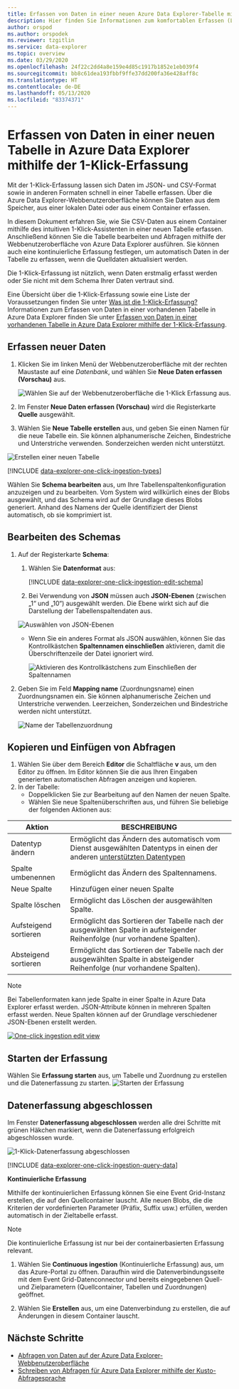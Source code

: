 ```yaml
---
title: Erfassen von Daten in einer neuen Azure Data Explorer-Tabelle mithilfe der 1-Klick-Erfassung
description: Hier finden Sie Informationen zum komfortablen Erfassen (Laden) von Daten in eine neue Azure Data Explorer-Tabelle mit der 1-Klick-Erfassung.
author: orspod
ms.author: orspodek
ms.reviewer: tzgitlin
ms.service: data-explorer
ms.topic: overview
ms.date: 03/29/2020
ms.openlocfilehash: 24f22c2dd4a8e159e4d85c1917b1852e1eb039f4
ms.sourcegitcommit: bb8c61dea193fbbf9ffe37dd200fa36e428aff8c
ms.translationtype: HT
ms.contentlocale: de-DE
ms.lasthandoff: 05/13/2020
ms.locfileid: "83374371"
---
```

# <a name="use-one-click-ingestion-to-ingest-data-to-a-new-table-in-azure-data-explorer"></a>Erfassen von Daten in einer neuen Tabelle in Azure Data Explorer mithilfe der 1-Klick-Erfassung

Mit der 1-Klick-Erfassung lassen sich Daten im JSON- und CSV-Format sowie in anderen Formaten schnell in einer Tabelle erfassen. Über die Azure Data Explorer-Webbenutzeroberfläche können Sie Daten aus dem Speicher, aus einer lokalen Datei oder aus einem Container erfassen. 

In diesem Dokument erfahren Sie, wie Sie CSV-Daten aus einem Container mithilfe des intuitiven 1-Klick-Assistenten in einer neuen Tabelle erfassen. Anschließend können Sie die Tabelle bearbeiten und Abfragen mithilfe der Webbenutzeroberfläche von Azure Data Explorer ausführen. Sie können auch eine kontinuierliche Erfassung festlegen, um automatisch Daten in der Tabelle zu erfassen, wenn die Quelldaten aktualisiert werden.

Die 1-Klick-Erfassung ist nützlich, wenn Daten erstmalig erfasst werden oder Sie nicht mit dem Schema Ihrer Daten vertraut sind. 

Eine Übersicht über die 1-Klick-Erfassung sowie eine Liste der Voraussetzungen finden Sie unter [Was ist die 1-Klick-Erfassung?](ingest-data-one-click.md)
Informationen zum Erfassen von Daten in einer vorhandenen Tabelle in Azure Data Explorer finden Sie unter [Erfassen von Daten in einer vorhandenen Tabelle in Azure Data Explorer mithilfe der 1-Klick-Erfassung](one-click-ingestion-existing-table.md).

## <a name="ingest-new-data"></a>Erfassen neuer Daten

1. Klicken Sie im linken Menü der Webbenutzeroberfläche mit der rechten Maustaste auf eine *Datenbank*, und wählen Sie **Neue Daten erfassen (Vorschau)** aus.

    ![Wählen Sie auf der Webbenutzeroberfläche die 1-Klick Erfassung aus.](media/one-click-ingestion-new-table/one-click-ingestion-in-web-ui.png)   
 
1. Im Fenster **Neue Daten erfassen (Vorschau)** wird die Registerkarte **Quelle** ausgewählt. 

1. Wählen Sie **Neue Tabelle erstellen** aus, und geben Sie einen Namen für die neue Tabelle ein. Sie können alphanumerische Zeichen, Bindestriche und Unterstriche verwenden. Sonderzeichen werden nicht unterstützt.

![Erstellen einer neuen Tabelle](media/one-click-ingestion-new-table/create-new-table.png) 

[!INCLUDE [data-explorer-one-click-ingestion-types](includes/data-explorer-one-click-ingestion-types.md)]

Wählen Sie **Schema bearbeiten** aus, um Ihre Tabellenspaltenkonfiguration anzuzeigen und zu bearbeiten. Vom System wird willkürlich eines der Blobs ausgewählt, und das Schema wird auf der Grundlage dieses Blobs generiert. Anhand des Namens der Quelle identifiziert der Dienst automatisch, ob sie komprimiert ist.

## <a name="edit-the-schema"></a>Bearbeiten des Schemas

1. Auf der Registerkarte **Schema**:

    1. Wählen Sie **Datenformat** aus:

        [!INCLUDE [data-explorer-one-click-ingestion-edit-schema](includes/data-explorer-one-click-ingestion-edit-schema.md)]

    1. Bei Verwendung von **JSON** müssen auch **JSON-Ebenen** (zwischen „1“ und „10“) ausgewählt werden. Die Ebene wirkt sich auf die Darstellung der Tabellenspaltendaten aus. 

    ![Auswählen von JSON-Ebenen](media/one-click-ingestion-new-table/json-levels.png)

    * Wenn Sie ein anderes Format als JSON auswählen, können Sie das Kontrollkästchen **Spaltennamen einschließen** aktivieren, damit die Überschriftenzeile der Datei ignoriert wird.

        ![Aktivieren des Kontrollkästchens zum Einschließen der Spaltennamen](media/one-click-ingestion-new-table/non-json-format.png)
        
1. Geben Sie im Feld **Mapping name** (Zuordnungsname) einen Zuordnungsnamen ein. Sie können alphanumerische Zeichen und Unterstriche verwenden. Leerzeichen, Sonderzeichen und Bindestriche werden nicht unterstützt.
    
    ![Name der Tabellenzuordnung](media/one-click-ingestion-new-table/table-mapping.png)

## <a name="copy-and-paste-queries"></a>Kopieren und Einfügen von Abfragen

1. Wählen Sie über dem Bereich **Editor** die Schaltfläche **v** aus, um den Editor zu öffnen. Im Editor können Sie die aus Ihren Eingaben generierten automatischen Abfragen anzeigen und kopieren. 
1. In der Tabelle: 
    * Doppelklicken Sie zur Bearbeitung auf den Namen der neuen Spalte.
    * Wählen Sie neue Spaltenüberschriften aus, und führen Sie beliebige der folgenden Aktionen aus:
    
|Aktion         |BESCHREIBUNG                                  |
|-----------------|-------------------------------------------|
|Datentyp ändern |Ermöglicht das Ändern des automatisch vom Dienst ausgewählten Datentyps in einen der anderen [unterstützten Datentypen](#edit-the-schema)|
|Spalte umbenennen    |Ermöglicht das Ändern des Spaltennamens. |
|Neue Spalte       |Hinzufügen einer neuen Spalte|
|Spalte löschen    |Ermöglicht das Löschen der ausgewählten Spalte.|
|Aufsteigend sortieren   |Ermöglicht das Sortieren der Tabelle nach der ausgewählten Spalte in aufsteigender Reihenfolge (nur vorhandene Spalten).|
|Absteigend sortieren  |Ermöglicht das Sortieren der Tabelle nach der ausgewählten Spalte in absteigender Reihenfolge (nur vorhandene Spalten). |

> [!Note]
> Bei Tabellenformaten kann jede Spalte in einer Spalte in Azure Data Explorer erfasst werden.
> JSON-Attribute können in mehreren Spalten erfasst werden. Neue Spalten können auf der Grundlage verschiedener JSON-Ebenen erstellt werden.

[![](media/one-click-ingestion-new-table/edit-view.png "One-click ingestion edit view")](media/one-click-ingestion-new-table/edit-view.png#lightbox) 

## <a name="start-ingestion"></a>Starten der Erfassung

Wählen Sie **Erfassung starten** aus, um Tabelle und Zuordnung zu erstellen und die Datenerfassung zu starten.
![Starten der Erfassung](media/one-click-ingestion-new-table/start-ingestion.png)

## <a name="data-ingestion-completed"></a>Datenerfassung abgeschlossen

Im Fenster **Datenerfassung abgeschlossen** werden alle drei Schritte mit grünen Häkchen markiert, wenn die Datenerfassung erfolgreich abgeschlossen wurde.
 
![1-Klick-Datenerfassung abgeschlossen](media/one-click-ingestion-new-table/one-click-data-ingestion-complete.png)

[!INCLUDE [data-explorer-one-click-ingestion-query-data](includes/data-explorer-one-click-ingestion-query-data.md)]

**Kontinuierliche Erfassung**

Mithilfe der kontinuierlichen Erfassung können Sie eine Event Grid-Instanz erstellen, die auf den Quellcontainer lauscht. Alle neuen Blobs, die die Kriterien der vordefinierten Parameter (Präfix, Suffix usw.) erfüllen, werden automatisch in der Zieltabelle erfasst.

> [!Note]
> Die kontinuierliche Erfassung ist nur bei der containerbasierten Erfassung relevant.

1. Wählen Sie **Continuous ingestion** (Kontinuierliche Erfassung) aus, um das Azure-Portal zu öffnen. Daraufhin wird die Datenverbindungsseite mit dem Event Grid-Datenconnector und bereits eingegebenen Quell- und Zielparametern (Quellcontainer, Tabellen und Zuordnungen) geöffnet.

1. Wählen Sie **Erstellen** aus, um eine Datenverbindung zu erstellen, die auf Änderungen in diesem Container lauscht. 

## <a name="next-steps"></a>Nächste Schritte

* [Abfragen von Daten auf der Azure Data Explorer-Webbenutzeroberfläche](web-query-data.md)
* [Schreiben von Abfragen für Azure Data Explorer mithilfe der Kusto-Abfragesprache](write-queries.md)
